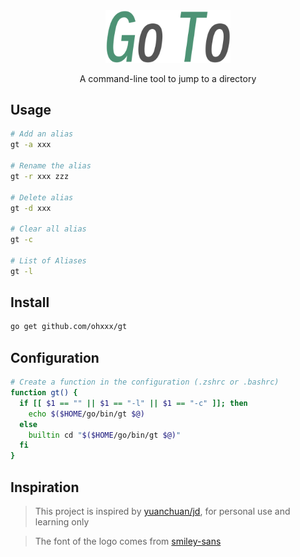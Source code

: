 <div align="center">
  <img src="logo.svg" width="200">
  <p>A command-line tool to jump to a directory</p>
</div>

## Usage

```sh
# Add an alias
gt -a xxx 

# Rename the alias
gt -r xxx zzz

# Delete alias
gt -d xxx

# Clear all alias
gt -c

# List of Aliases
gt -l    	
```

## Install

``` sh
go get github.com/ohxxx/gt
```

## Configuration

```sh
# Create a function in the configuration (.zshrc or .bashrc)
function gt() {
  if [[ $1 == "" || $1 == "-l" || $1 == "-c" ]]; then
    echo $($HOME/go/bin/gt $@)
  else
    builtin cd "$($HOME/go/bin/gt $@)"
  fi
}
```

## Inspiration

> This project is inspired by [yuanchuan/jd](https://github.com/yuanchuan/jd/), for personal use and learning only

> The font of the logo comes from [smiley-sans](https://github.com/atelier-anchor/smiley-sans)
